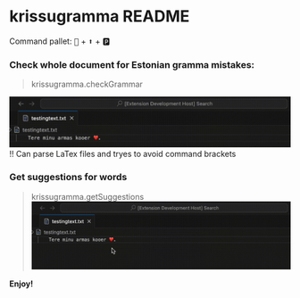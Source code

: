 # krissugramma README

Command pallet: <kbd>💢</kbd> + <kbd>⬆️</kbd> + <kbd>🅿️</kbd> 

### Check whole document for Estonian gramma mistakes:
>krissugramma.checkGrammar

![](documentation/check_spelling_example.gif)
!! Can parse LaTex files and tryes to avoid command brackets

### Get suggestions for words
>krissugramma.getSuggestions
![](documentation/suggest_out.gif)

**Enjoy!**
